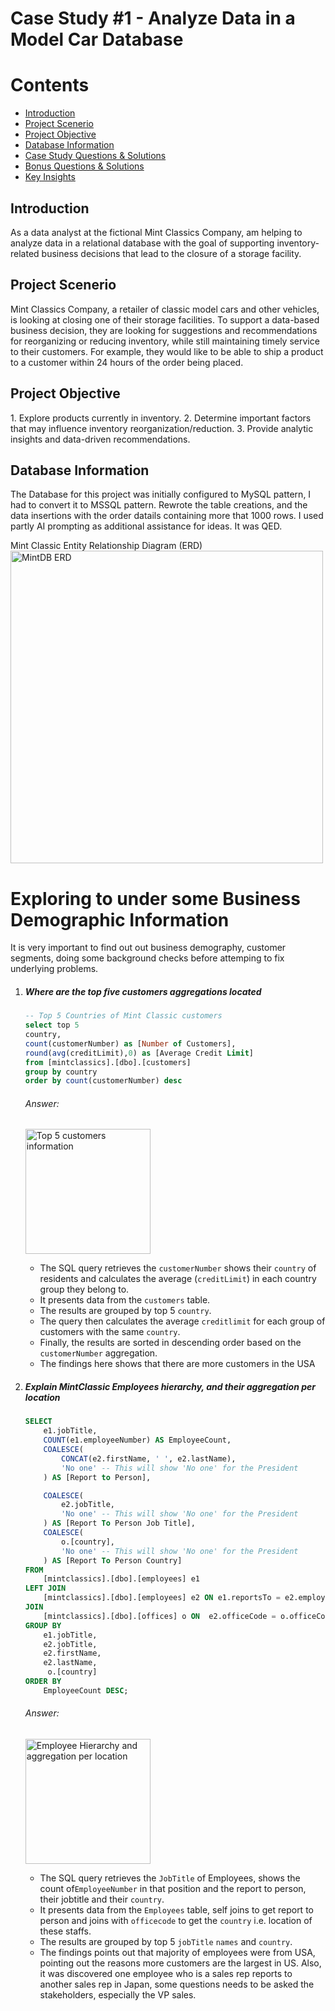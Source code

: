 <h1>Case Study #1 - Analyze Data in a Model Car Database </h1>
<h1>Contents</h1>
<ul>
  <li><a href="#introduction">Introduction</a></li>
  <li><a href="#problemstatement">Project Scenerio</a></li>
  <li><a href="#objective">Project Objective</a></li>
  <li><a href="#database">Database Information</a></li>
  <li><a href="#casestudyquestionsandsolutions">Case Study Questions & Solutions</a></li>
  <li><a href="#bonusquestionsandsolutions">Bonus Questions & Solutions</a></li>
  <li><a href="#keyinsights">Key Insights</a></li>
</ul>

<h2><a name="Introduction">Introduction</a></h1>
<p>As a data analyst at the fictional Mint Classics Company, am helping to analyze data in a relational database with the goal of supporting inventory-related business decisions that lead to the closure of a storage facility.</p>

<h2><a name="problemstatement">Project Scenerio</a></h1>
<p> Mint Classics Company, a retailer of classic model cars and other vehicles, is looking at closing one of their storage facilities. 
To support a data-based business decision, they are looking for suggestions and recommendations for reorganizing or reducing inventory, while still maintaining timely service to their customers. For example, they would like to be able to ship a product to a customer within 24 hours of the order being placed.</p>

<h2><a name="objective">Project Objective</a></h1>
<p>
1. Explore products currently in inventory.
2. Determine important factors that may influence inventory reorganization/reduction.
3. Provide analytic insights and data-driven recommendations.</p>

<h2><a name="database">Database Information</a></h1>
<p>The Database for this project was initially configured to MySQL pattern, I had to convert it to MSSQL pattern. Rewrote the table creations, and the data insertions with the order datails containing more that 1000 rows. I used partly AI prompting as additional assistance for ideas. It was QED.</p>
Mint Classic Entity Relationship Diagram (ERD)
<img width="500" alt='MintDB ERD' src= "https://github.com/Glitzzybetty/SQL-Project/assets/130115684/9ca464ac-982a-4d77-80a4-c1077fce2570">

<h1><a name="casestudyquestionsandsolutions">Exploring to under some Business Demographic Information</a></h1>
<p>It is very important to find out out business demography, customer segments, doing some background checks before attemping to fix underlying problems.</p>
<ol>

  <li><h5>Where are the top five customers aggregations located</h5></li>
	
```sql
-- Top 5 Countries of Mint Classic customers
select top 5
country, 
count(customerNumber) as [Number of Customers],
round(avg(creditLimit),0) as [Average Credit Limit]
from [mintclassics].[dbo].[customers]
group by country 
order by count(customerNumber) desc
```
<h6>Answer:</h6>
<img width="200" alt="Top 5 customers information" src="https://github.com/Glitzzybetty/SQL-Project/assets/130115684/5bb358a7-bae7-4cc0-9e61-bd9c633ce4ce">
<ul>
  <li>The SQL query retrieves the <code>customerNumber</code> shows their <code>country</code> of residents and calculates the average (<code>creditLimit</code>) in each country group they belong to.</li>
  <li>It presents data from the <code>customers</code> table.
  <li>The results are grouped by top 5 <code>country</code>.</li>
  <li>The query then calculates the average <code>creditlimit</code> for each group of customers with the same <code>country</code>.</li>
  <li>Finally, the results are sorted in descending order based on the <code>customerNumber</code> aggregation.</li>
	<li>The findings here shows that there are more customers in the USA</li>
</ul>

<li><h5>Explain MintClassic Employees hierarchy, and their aggregation per location </h5></li>
	
```sql
SELECT 
    e1.jobTitle,
    COUNT(e1.employeeNumber) AS EmployeeCount,
    COALESCE(
        CONCAT(e2.firstName, ' ', e2.lastName),
        'No one' -- This will show 'No one' for the President
    ) AS [Report to Person],

	COALESCE(
        e2.jobTitle,
        'No one' -- This will show 'No one' for the President
    ) AS [Report To Person Job Title],
	COALESCE(
        o.[country],
        'No one' -- This will show 'No one' for the President
    ) AS [Report To Person Country]
FROM 
    [mintclassics].[dbo].[employees] e1
LEFT JOIN 
    [mintclassics].[dbo].[employees] e2 ON e1.reportsTo = e2.employeeNumber
JOIN 
    [mintclassics].[dbo].[offices] o ON  e2.officeCode = o.officeCode
GROUP BY 
    e1.jobTitle,
	e2.jobTitle,
    e2.firstName, 
    e2.lastName,
	 o.[country]
ORDER BY 
    EmployeeCount DESC;
```
<h6>Answer:</h6>
<img width="200" alt="Employee Hierarchy and aggregation per location" src="https://github.com/Glitzzybetty/SQL-Project/assets/130115684/1b7f75cb-bee4-4620-9b29-d5493c971f55">
<ul>
  <li>The SQL query retrieves the <code>JobTitle</code> of Employees, shows the count of<code>EmployeeNumber</code> in that position and the report to person, their jobtitle and their <code>country</code>.</li>
  <li>It presents data from the <code>Employees</code> table, self joins to get report to person and joins with <code>officecode</code> to get the <code>country</code> i.e. location of these staffs.
  <li>The results are grouped by top 5 <code>jobTitle</code> <code>names</code> and <code>country</code>.</li>
  <li>The findings points out that majority of employees were from USA, pointing out the reasons more customers are the largest in US. Also, it was discovered one employee who is a sales rep reports to another sales rep in Japan, some questions needs to be asked the stakeholders, especially the VP sales.</li>
</ul>
</ol>

